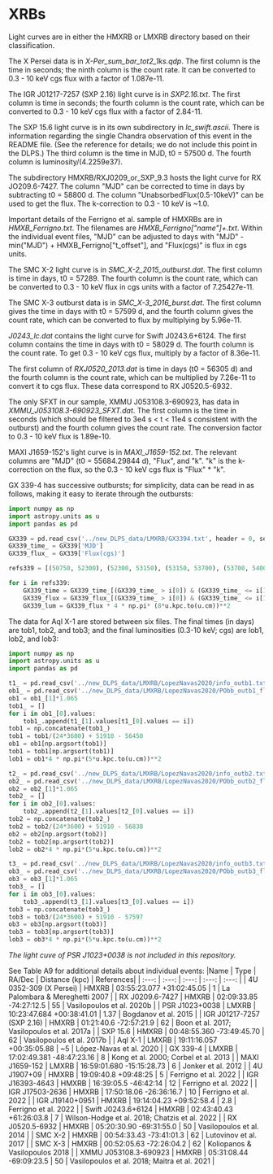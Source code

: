 # XRBs

Light curves are in either the HMXRB or LMXRB directory based on their classification.

The X Persei data is in *X-Per_sum_bar_tot2_1ks.qdp*. The first column is the time in seconds; the ninth column is the count rate. It can be converted to 0.3 - 10 keV cgs flux with a factor of 1.087e-11.

The IGR J01217-7257 (SXP 2.16) light curve is in *SXP2.16.txt*. The first column is time in seconds; the fourth column is the count rate, which can be converted to 0.3 - 10 keV cgs flux with a factor of 2.84-11.

The SXP 15.6 light curve is in its own subdirectory in *lc_swift.ascii*. There is information regarding the single Chandra observation of this event in the README file. (See the reference for details; we do not include this point in the DLPS.) The third column is the time in MJD, t0 = 57500 d. The fourth column is luminosity/(4.2259e37).

The subdirectory HMXRB/RXJ0209_or_SXP_9.3 hosts the light curve for RX JO209.6-7427. The column "MJD" can be corrected to time in days by subtracting t0 = 58800 d. The column "UnabsorbedFlux(0.5-10keV)" can be used to get the flux. The k-correction to 0.3 - 10 keV is ~1.0.

Important details of the Ferrigno et al. sample of HMXRBs are in *HMXB_Ferrigno.txt*. The filenames are *HMXB_Ferrigno\["name"\]+.txt*. Within the individual event files, "MJD" can be adjusted to days with "MJD" - min("MJD") + HMXB_Ferrigno\["t_offset"\], and "Flux(cgs)" is flux in cgs units.

The SMC X-2 light curve is in *SMC_X-2_2015_outburst.dat*. The first column is time in days, t0 = 57289. The fourth column is the count rate, which can be converted to 0.3 - 10 keV flux in cgs units with a factor of 7.25427e-11.

The SMC X-3 outburst data is in *SMC_X-3_2016_burst.dat*. The first column gives the time in days with t0 = 57599 d, and the fourth column gives the count rate, which can be converted to flux by multiplying by 5.96e-11.

*J0243_lc.dat* contains the light curve for Swift J0243.6+6124. The first column contains the time in days with t0 = 58029 d. The fourth column is the count rate. To get 0.3 - 10 keV cgs flux, multiply by a factor of 8.36e-11.

The first column of *RXJ0520_2013.dat* is time in days (t0 = 56305 d) and the fourth column is the count rate, which can be multiplied by 7.26e-11 to convert it to cgs flux. These data correspond to RX J0520.5-6932.

The only SFXT in our sample, XMMU J053108.3-690923, has data in *XMMU_J053108.3-690923_SFXT.dat*. The first column is the time in seconds (which should be filtered to 3e4 s < t < 11e4 s consistent with the outburst) and the fourth column gives the count rate. The conversion factor to 0.3 - 10 keV flux is 1.89e-10.

MAXI J1659-152's light curve is in *MAXI_J1659-152.txt*. The relevant columns are "MJD" (t0 = 55684.29844 d), "Flux", and "k". "k" is the k-correction on the flux, so the 0.3 - 10 keV cgs flux is "Flux" * "k".

GX 339-4 has successive outbursts; for simplicity, data can be read in as follows, making it easy to iterate through the outbursts:
```python
import numpy as np
import astropy.units as u
import pandas as pd

GX339 = pd.read_csv('../new_DLPS_data/LMXRB/GX3394.txt', header = 0, sep = '\s+', comment = '#')
GX339_time_ = GX339['MJD']
GX339_flux_ = GX339['Flux(cgs)']

refs339 = [(50750, 52300), (52300, 53150), (53150, 53700), (53700, 54000), (54000, 54200), (54200, 54600), (54600, 54850), (54850, 55150), (55150, 56000)]

for i in refs339:
    GX339_time = GX339_time_[(GX339_time_ > i[0]) & (GX339_time_ <= i[1])] - i[0]
    GX339_flux = GX339_flux_[(GX339_time_ > i[0]) & (GX339_time_ <= i[1])]
    GX339_lum = GX339_flux * 4 * np.pi* (8*u.kpc.to(u.cm))**2
```

The data for Aql X-1 are stored between six files. The final times (in days) are tob1, tob2, and tob3; and the final luminosities (0.3-10 keV; cgs) are lob1, lob2, and lob3:
```python
import numpy as np
import astropy.units as u
import pandas as pd

t1_ = pd.read_csv('../new_DLPS_data/LMXRB/LopezNavas2020/info_outb1.txt', header = None, sep = '\s+')
ob1_ = pd.read_csv('../new_DLPS_data/LMXRB/LopezNavas2020/PObb_outb1_fluxes.txt', header = None, sep = '\s+')
ob1 = ob1_[1]*1.065
tob1_ = []
for i in ob1_[0].values:
    tob1_.append(t1_[1].values[t1_[0].values == i])
tob1 = np.concatenate(tob1_)   
tob1 = tob1/(24*3600) + 51910 - 56450
ob1 = ob1[np.argsort(tob1)]
tob1 = tob1[np.argsort(tob1)]
lob1 = ob1*4 * np.pi*(5*u.kpc.to(u.cm))**2

t2_ = pd.read_csv('../new_DLPS_data/LMXRB/LopezNavas2020/info_outb2.txt', header = None, sep = '\s+')
ob2_ = pd.read_csv('../new_DLPS_data/LMXRB/LopezNavas2020/PObb_outb2_fluxes_036.txt', header = None, sep = '\s+')
ob2 = ob2_[1]*1.065
tob2_ = []
for i in ob2_[0].values:
    tob2_.append(t2_[1].values[t2_[0].values == i])
tob2 = np.concatenate(tob2_)   
tob2 = tob2/(24*3600) + 51910 - 56838
ob2 = ob2[np.argsort(tob2)]
tob2 = tob2[np.argsort(tob2)]
lob2 = ob2*4 * np.pi*(5*u.kpc.to(u.cm))**2

t3_ = pd.read_csv('../new_DLPS_data/LMXRB/LopezNavas2020/info_outb3.txt', header = None, sep = '\s+')
ob3_ = pd.read_csv('../new_DLPS_data/LMXRB/LopezNavas2020/PObb_outb3_fluxes.txt', header = None, sep = '\s+')
ob3 = ob3_[1]*1.065
tob3_ = []
for i in ob3_[0].values:
    tob3_.append(t3_[1].values[t3_[0].values == i])
tob3 = np.concatenate(tob3_)   
tob3 = tob3/(24*3600) + 51910 - 57597
ob3 = ob3[np.argsort(tob3)]
tob3 = tob3[np.argsort(tob3)]
lob3 = ob3*4 * np.pi*(5*u.kpc.to(u.cm))**2
```

*The light cuve of PSR J1023+0038 is not included in this repository.*

See Table A9 for additional details about individual events:
|Name | Type | RA/Dec | Distance (kpc) | References|
| :---: | :---: | :---: | :---: | :---: |
| 4U 0352-309 (X Persei) | HMXRB | 03:55:23.077 +31:02:45.05 | 1 | La Palombara & Mereghetti 2007 |
| RX J0209.6-7427 | HMXRB | 02:09:33.85 -74:27:12.5 | 55 | Vasilopoulos et al. 2020b |
| PSR J1023+0038 | LMXRB | 10:23:47.684 +00:38:41.01 | 1.37 | Bogdanov et al. 2015 |
| IGR J01217-7257 (SXP 2.16) | HMXRB | 01:21:40.6 -72:57:21.9 | 62 | Boon et al. 2017; Vasilopoulos et al. 2017a |
| SXP 15.6 | HMXRB | 00:48:55.360 -73:49:45.70 | 62 | Vasilopoulos et al. 2017b |
| Aql X-1 | LMXRB | 19:11:16.057 +00:35:05.88 | ~5 | López-Navas et al. 2020 |
| GX 339-4 | LMXRB | 17:02:49.381 -48:47:23.16 | 8 | Kong et al. 2000; Corbel et al. 2013 |
| MAXI J1659-152 | LMXRB | 16:59:01.680 -15:15:28.73 | 6 | Jonker et al. 2012 |
| 4U J1907+09 | HMXRB | 19:09:40.8 +09:48:25 | 5 | Ferrigno et al. 2022 |
| IGR J16393-4643 | HMXRB | 16:39:05.5 -46:42:14 | 12 | Ferrigno et al. 2022 |
| IGR J17503-2636 | HMXRB | 17:50:18.06 -26:36:16.7 | 10 | Ferrigno et al. 2022 |
| IGR J19140+0951 | HMXRB | 19:14:04.23 +09:52:58.4 | 2.8 | Ferrigno et al. 2022 |
| Swift J0243.6+6124 | HMXRB | 02:43:40.43 +61:26:03.8 | 7 | Wilson-Hodge et al. 2018; Chatzis et al. 2022 |
| RX J0520.5-6932 | HMXRB | 05:20:30.90 -69:31:55.0 | 50 | Vasilopoulos et al. 2014 |
| SMC X-2 | HMXRB | 00:54:33.43 -73:41:01.3 | 62 | Lutovinov et al. 2017 |
| SMC X-3 | HMXRB | 00:52:05.63 -72:26:04.2 | 62 | Koliopanos & Vasilopoulos 2018 |
| XMMU J053108.3-690923 | HMXRB | 05:31:08.44 -69:09:23.5 | 50 | Vasilopoulos et al. 2018; Maitra et al. 2021 |
